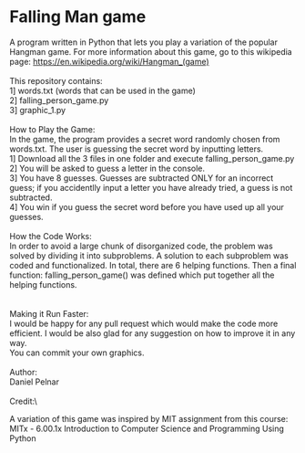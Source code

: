 # Falling Man game
A program written in Python that lets you play a variation of the popular Hangman game. For more information about this game, go to this wikipedia page: https://en.wikipedia.org/wiki/Hangman_(game)
\
\
This repository contains:
\
1] words.txt  (words that can be used in the game)\
2] falling_person_game.py\
3] graphic_1.py
\
\
How to Play the Game:
\
In the game, the program provides a secret word randomly chosen from words.txt. The user is guessing the secret word by inputting letters.
\
1] Download all the 3 files in one folder and execute falling_person_game.py\
2] You will be asked to guess a letter in the console.\
3] You have 8 guesses. Guesses are subtracted ONLY for an incorrect guess; if you accidentlly input a letter you have already tried, a guess is not subtracted.\
4] You win if you guess the secret word before you have used up all your guesses.
\
\
How the Code Works:
\
In order to avoid a large chunk of disorganized code, the problem was solved by dividing it into subproblems. A solution to each subproblem was coded and functionalized. In total, there are 6 helping functions. Then a final function: falling_person_game() was defined which put together all the helping functions.  
\
\
Making it Run Faster:
\
I would be happy for any pull request which would make the code more efficient. I would be also glad for any suggestion on how to improve it in any way.\
You can commit your own graphics.
\
\
Author:
\
Daniel Pelnar
\
\
Credit:\

A variation of this game was inspired by MIT assignment from this course:\
MITx -  6.00.1x Introduction to Computer Science and Programming Using Python

